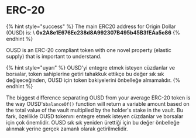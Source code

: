 # ERC-20

{% hint style="success" %}
The main ERC20 address for Origin Dollar (OUSD) is: \ **0x2A8e1E676Ec238d8A992307B495b45B3fEAa5e86**
{% endhint %}

OUSD is an ERC-20 compliant token with one novel property (elastic supply) that is important to understand.

{% hint style="uyarı" %}
OUSD'yi entegre etmek isteyen cüzdanlar ve borsalar, token sahiplerine getiri tahakkuk ettikçe bu değer sık sık değişeceğinden, OUSD için token bakiyelerini önbelleğe almamalıdır.
{% endhint %}

The biggest difference separating OUSD from your average ERC-20 token is the way OUSD's`balanceOf()` function will return a variable amount based on the total value of the vault multiplied by the holder's stake in the vault. Bu fark, özellikle OUSD tokenını entegre etmek isteyen cüzdanlar ve borsalar için çok önemlidir. OUSD sık sık yeniden ürettiği için bu değer önbelleğe alınmak yerine gerçek zamanlı olarak getirilmelidir.



